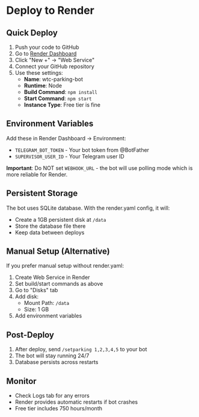 # Deploy to Render

## Quick Deploy

1. Push your code to GitHub
2. Go to [Render Dashboard](https://dashboard.render.com/)
3. Click "New +" → "Web Service"
4. Connect your GitHub repository
5. Use these settings:
   - **Name**: wtc-parking-bot
   - **Runtime**: Node
   - **Build Command**: `npm install`
   - **Start Command**: `npm start`
   - **Instance Type**: Free tier is fine

## Environment Variables

Add these in Render Dashboard → Environment:

- `TELEGRAM_BOT_TOKEN` - Your bot token from @BotFather
- `SUPERVISOR_USER_ID` - Your Telegram user ID

**Important**: Do NOT set `WEBHOOK_URL` - the bot will use polling mode which is more reliable for Render.

## Persistent Storage

The bot uses SQLite database. With the render.yaml config, it will:
- Create a 1GB persistent disk at `/data`
- Store the database file there
- Keep data between deploys

## Manual Setup (Alternative)

If you prefer manual setup without render.yaml:

1. Create Web Service in Render
2. Set build/start commands as above
3. Go to "Disks" tab
4. Add disk:
   - Mount Path: `/data`
   - Size: 1 GB
5. Add environment variables

## Post-Deploy

1. After deploy, send `/setparking 1,2,3,4,5` to your bot
2. The bot will stay running 24/7
3. Database persists across restarts

## Monitor

- Check Logs tab for any errors
- Render provides automatic restarts if bot crashes
- Free tier includes 750 hours/month